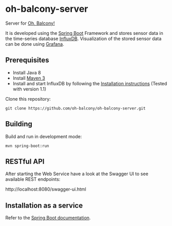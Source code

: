 # oh-balcony-server
Server for [Oh, Balcony!](http://oh-balcony.github.io/)

It is developed using the [Spring Boot](https://projects.spring.io/spring-boot/) Framework and stores sensor data in the time-series database [InfluxDB](https://www.influxdata.com/time-series-platform/influxdb/). Visualization of the stored sensor data can be done using [Grafana](http://grafana.org/).

## Prerequisites

- Install Java 8
- Install [Maven 3](https://maven.apache.org/)
- Install and start InfluxDB by following the [Installation instructions](https://docs.influxdata.com/influxdb/latest/introduction/installation/) (Tested with version 1.1)

Clone this repository:

    git clone https://github.com/oh-balcony/oh-balcony-server.git


## Building

Build and run in development mode:

    mvn spring-boot:run

## RESTful API

After starting the Web Service have a look at the Swagger UI to see available REST endpoints:

http://localhost:8080/swagger-ui.html

## Installation as a service

Refer to the [Spring Boot documentation](https://docs.spring.io/spring-boot/docs/current/reference/html/deployment-install.html#deployment-systemd-service).
